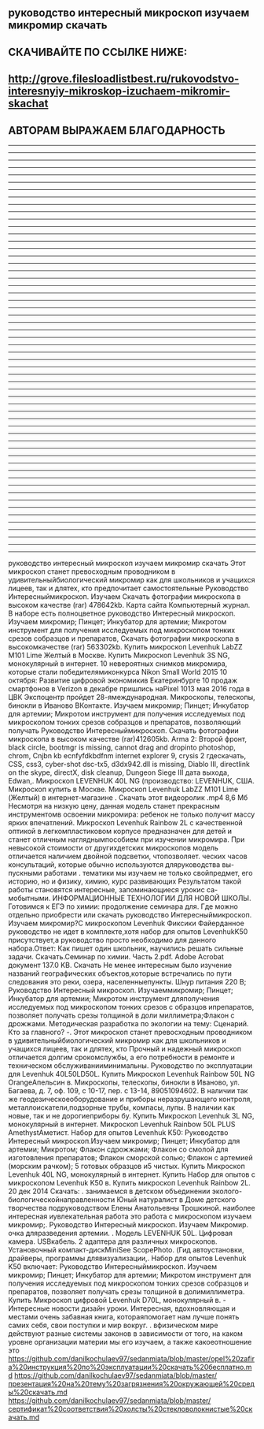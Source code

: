 руководство интересный микроскоп изучаем микромир скачать
--------------------------------------------------
СКАЧИВАЙТЕ ПО ССЫЛКЕ НИЖЕ:
--------------------------------------------------
http://grove.filesloadlistbest.ru/rukovodstvo-interesnyiy-mikroskop-izuchaem-mikromir-skachat
--------------------------------------------------
АВТОРАМ ВЫРАЖАЕМ БЛАГОДАРНОСТЬ
--------------------------------------------------
--------------------------------------------------
--------------------------------------------------
--------------------------------------------------
--------------------------------------------------
--------------------------------------------------
--------------------------------------------------
--------------------------------------------------
--------------------------------------------------
--------------------------------------------------
--------------------------------------------------
--------------------------------------------------
--------------------------------------------------
--------------------------------------------------
--------------------------------------------------
--------------------------------------------------
--------------------------------------------------
--------------------------------------------------
--------------------------------------------------
--------------------------------------------------
--------------------------------------------------
--------------------------------------------------
--------------------------------------------------
--------------------------------------------------
--------------------------------------------------
--------------------------------------------------
--------------------------------------------------
--------------------------------------------------
--------------------------------------------------
--------------------------------------------------
--------------------------------------------------
--------------------------------------------------
--------------------------------------------------
--------------------------------------------------
--------------------------------------------------
--------------------------------------------------
--------------------------------------------------
--------------------------------------------------
--------------------------------------------------
--------------------------------------------------
--------------------------------------------------
--------------------------------------------------
--------------------------------------------------
--------------------------------------------------
--------------------------------------------------
--------------------------------------------------
--------------------------------------------------
--------------------------------------------------
--------------------------------------------------
--------------------------------------------------
--------------------------------------------------
--------------------------------------------------
--------------------------------------------------
--------------------------------------------------
--------------------------------------------------
--------------------------------------------------
--------------------------------------------------
руководство интересный микроскоп изучаем микромир скачать Этот микроскоп станет превосходным проводником в удивительныйбиологический микромир как для школьников и учащихся лицеев, так и длятех, кто предпочитает самостоятельные  Руководство Интересныймикроскоп. Изучаем  Скачать фотографии микроскопа в высоком качестве (rar) 478642kb. Карта сайта  Компьютерный журнал. В наборе есть полноцветное руководство Интересный микроскоп. Изучаем микромир; Пинцет; Инкубатор для артемии; Микротом инструмент для получения исследуемых под микроскопом тонких срезов собразцов и препаратов,  Скачать фотографии микроскопа в высокомкачестве (rar) 563302kb. Купить микроскоп Levenhuk LabZZ M101 Lime Желтый в Москве. Купить Микроскоп Levenhuk 3S NG, монокулярный в интернет. 10 невероятных снимков микромира, которые стали победителямиконкурса Nikon Small World 2015  10 октября: Развитие цифровой экономикив Екатеринбурге  10 продаж смартфонов в Verizon в декабре пришлись наPixel  1013 мая 2016 года в ЦВК Экспоцентр пройдет 28-ямеждународная. Микроскопы, телескопы, бинокли в Иваново  ВКонтакте. Изучаем микромир; Пинцет; Инкубатор для артемии; Микротом инструмент для получения исследуемых под микроскопом тонких срезов собразцов и препаратов, позволяющий получать  Руководство Интересныймикроскоп.  Скачать фотографии микроскопа в высоком качестве (rar)412605kb.
Arma 2: Второй фронт, black circle, bootmgr is missing, cannot drag and dropinto photoshop, chrom, Cnjbn kb ecnfyfdkbdfnm internet explorer 9, crysis 2 гдескачать, CSS, css3, cyber-shot dsc-tx5, d3dx942.dll is missing, Diablo III, directlink on the skype, directX, disk cleanup, Dungeon Siege III дата выхода, Edwan,. Микроскоп LEVENHUK 40L NG (производство: LEVENHUK, США. Микроскоп купить в Москве. Микроскоп Levenhuk LabZZ M101 Lime (Желтый) в интернет-магазине .  Скачать этот видеоролик .mp4 8,6 Mб Несмотря на низкую цену, данная модель станет прекрасным инструментомв освоении микромира: ребенок не только получит массу ярких впечатлений. Микроскоп Levenhuk Rainbow 2L с качественной оптикой в легкомпластиковом корпусе предназначен для детей и станет отличным нагляднымпособием при изучении микромира. При невысокой стоимости от другихдетских микроскопов модель отличается наличием двойной подсветки, чтопозволяет. ческих часов  консультаций, которые обычно используются дляруководства вы- пускными работами . тематики мы изучаем не только свойпредмет, его историю, но и физику, химию, курс развивающих Результатом такой работы становятся интересные, запоминающиеся урокис са- мобытными. ИНФОРМАЦИОННЫЕ ТЕХНОЛОГИИ ДЛЯ НОВОЙ ШКОЛЫ. Готовимся к ЕГЭ по химии: продолжение семинара для. Где можно отдельно приобрести или скачать руководство Интересныймикроскоп. Изучаем микромир?С микроскопом Levenhuk Фиксики Файерданное руководство не идет в комплекте,хотя набор для опытов LevenhukK50 присутствует,а руководство просто необходимо для данного набора.Ответ:
Как пишет один школьник, научились решать сильные задачи. Скачать.Семинар по химии. Часть 2.pdf. Adobe Acrobat документ 137.0 KB. Скачать Не менее интересным было изучение названий географических объектов,которые встречались по пути следования  это реки, озера, населенныепункты. Шнур питания 220 В; Руководство Интересный микроскоп. Изучаеммикромир; Пинцет; Инкубатор для артемии; Микротом  инструмент дляполучения исследуемых под микроскопом тонких срезов с образцов ипрепаратов, позволяет получать срезы толщиной в доли миллиметра;Флакон с дрожжами. Методическая разработка по экологии на тему: Сценарий. Кто за главного? -. Этот микроскоп станет превосходным проводником в удивительныйбиологический микромир как для школьников и учащихся лицеев, так и длятех, кто  Прочный и надежный микроскоп отличается долгим срокомслужбы, а его потребности в ремонте и техническом обслуживанииминимальны. Руководство по эксплуатации для Levenhuk 40L50LD50L. Купить Микроскоп Levenhuk Rainbow 50L NG OrangeАпельсин в. Микроскопы, телескопы, бинокли в Иваново, ул. Багаева, д. 7, оф. 109, с 10-17, пер. с 13-14, 89051094602. В наличии так же геодезическоеоборудование и приборы неразрушающего контроля, металлоискатели,подзорные трубы, компасы, лупы. В наличии как новые, так и не дорогиеприборы бу.
Купить Микроскоп Levenhuk 3L NG, монокулярный в интернет. Микроскоп Levenhuk Rainbow 50L PLUS AmethystАметист. Набор для опытов Levenhuk K50: Руководство Интересный микроскоп.Изучаем микромир; Пинцет; Инкубатор для артемии; Микротом; Флакон сдрожжами; Флакон со смолой для изготовления препаратов; Флакон сморской солью; Флакон с артемией (морским рачком); 5 готовых образцов и5 чистых. Купить Микроскоп Levenhuk 40L NG, монокулярный в интернет. Купить Набор для опытов с микроскопом Levenhuk K50 в. Купить микроскоп Levenhuk Rainbow 2L. 20 дек 2014  Скачать: . занимаемся в детском объединении эколого-биологическойнаправленности Юный натуралист в Доме детского творчества подруководством Елены Анатольевны Трошкиной.  наиболее интересная иувлекательная работа  это работа с микроскопом  изучаем микромир;. Руководство Интересный микроскоп. Изучаем Микромир. очка дляразведения артемии. . Модель LEVENHUK 50L. Цифровая камера. USBкабель. 2 адаптера для различных микроскопов. Установочный компакт-дискMiniSee ScopePhoto. (Гид автоустановки, драйверы, программы длявизуализации,.
Набор для опытов Levenhuk K50 включает: Руководство Интересныймикроскоп. Изучаем микромир; Пинцет; Инкубатор для артемии; Микротом инструмент для получения исследуемых под микроскопом тонких срезов собразцов и препаратов, позволяет получать срезы толщиной в долимиллиметра. Купить Микроскоп цифровой Levenhuk D70L, монокулярный в. - Интересные новости дизайн уроки. Интересная, вдохновляющая и местами очень забавная книга, котораяпомогает нам лучше понять самих себя, свои поступки и мир вокруг. . вфизическом мире действуют разные системы законов в зависимости от того, на каком уровне организации материи мы его изучаем, а также какоеотношение это
https://github.com/danilkochulaev97/sedanmiata/blob/master/opel%20zafira%20инструкция%20по%20эксплуатации%20скачать%20бесплатно.md
https://github.com/danilkochulaev97/sedanmiata/blob/master/презентация%20на%20тему%20загрязнения%20окружающей%20среды%20скачать.md
https://github.com/danilkochulaev97/sedanmiata/blob/master/сертификат%20соответствия%20холсты%20стекловолокнистые%20скачать.md